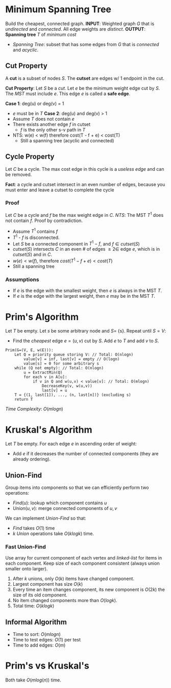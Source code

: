 # Minimum Spanning Tree
Build the cheapest, connected graph.
**INPUT**: Weighted graph $G$ that is *undirected* and *connected*. All edge weights are *distinct*.
**OUTPUT**: **Spanning tree** $T$ of *minimum cost*
- *Spanning Tree*: subset that has some edges from $G$ that is *connected* and *acyclic*.

## Cut Property
A **cut** is a subset of nodes $S$.
The **cutset** are edges w/ 1 endpoint in the cut.

**Cut Property**: Let $S$ be a *cut*. Let $e$ be the minimum weight edge cut by $S$. The *MST* must include $e$.
This edge $e$ is called a **safe edge**.

**Case 1**: deg(u) or deg(v) = 1
- $e$ must be in $T$
**Case 2**: deg(u) and deg(v) > 1
- Assume $T$ does not contain $e$
- There exists another edge $f$ in cutset
	- $f$ is the only other s-v path in $T$
- NTS: w(e) < w(f) therefore cost(T - f + e) < cost(T)
	- Still a spanning tree (acyclic and connected)

## Cycle Property
Let $C$ be a cycle. The max cost edge in this cycle is a *useless edge* and can be removed.

**Fact**: a cycle and cutset intersect in an even number of edges, because you must enter and leave a cutset to complete the cycle

### Proof
Let $C$ be a cycle and $f$ be the max weight edge in $C$. 
*NTS*: The MST $T^1$ does not contain $f$. Proof by contradiction.
- Assume $T^1$ contains $f$
- $T^1$ - $f$ is disconnected.
- Let $S$ be a connected component in $T^1 - f$, and $f \in cutset(S)$
- $cutset(S)$ intersects $C$ in an even # of edges $\geq 2 \in$ edge $e$, which is in $cutset(S)$ and in $C$.
- $w(e) < w(f)$, therefore $cost(T^1 - f + e) < cost (T)$
- Still a spanning tree

### Assumptions
- If $e$ is the edge with the smallest weight, then $e$ is always in the MST $T$.
- If $e$ is the edge with the largest weight, then $e$ may be in the MST $T$.

# Prim's Algorithm
Let $T$ be empty. Let $s$ be some arbitrary node and $S =$ {s}.
Repeat until $S = V$:
- Find the *cheapest* edge $e = (u,v)$ cut by $S$. Add $e$ to $T$ and add $v$ to $S$.

```
Prim(G=(V, E, w(E))):
	Let Q = priority queue storing V: // Total: O(nlogn)
		value[v] = inf, last[v] = empty // O(logn)
		value[s] = 0 for some arbitrary s
	while (Q not empty): // Total: O(nlogn)
		u = ExtractMin(Q)
		for each v in A[u]:
			if v in Q and w(u,v) < value[v]: // Total: O(mlogn)
				DecreaseKey(v, w(u,v))
				last[v] = u
	T = {(1, last[1]), ..., (n, last[n])} (excluding s)
	return T
```
*Time Complexity*: $O(mlogn)$

# Kruskal's Algorithm
Let $T$ be empty. For each edge $e$ in ascending order of weight:
- Add $e$ if it decreases the number of connected components (they are already ordering).

## Union-Find
Group items into components so that we can efficiently perform two operations:
- $Find(u)$: lookup which component contains $u$
- $Union(u,v)$: merge connected components of $u, v$

We can implement *Union-Find* so that:
- *Find* takes $O(1)$ time
- $k$ *Union* operations take $O(klogk)$ time.

### Fast Union-Find
Use array for current component of each vertex and *linked-list* for items in each component. Keep size of each component consistent (always union smaller onto larger).

1. After $k$ unions, only $O(k)$ items have changed component.
2. Largest component has size $O(k)$
3. Every time an item changes component, its new component is $O(2k)$ the size of its old component.
4. No item changed components more than $O(logk)$.
5. Total time: $O(klogk)$

## Informal Algorithm
- Time to sort: $O(mlogn)$
- Time to test edges: $O(1)$ per test
- Time to add edges: $O(m)$

# Prim's vs Kruskal's
Both take $O(mlog(n))$ time.